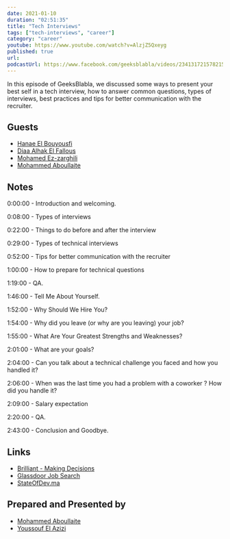 ```yaml
---
date: 2021-01-10
duration: "02:51:35"
title: "Tech Interviews"
tags: ["tech-interviews", "career"]
category: "career"
youtube: https://www.youtube.com/watch?v=AlzjZ5Qxeyg
published: true
url:
podcastUrl: https://www.facebook.com/geeksblabla/videos/234131721578215
---
```


In this episode of GeeksBlabla, we discussed some ways to present your best self in a tech interview, how to answer common questions, types of interviews, best practices and tips for better communication with the recruiter.

## Guests

- [Hanae El Bouyousfi](https://www.facebook.com/hanae.elbouyousfiepelhouari)
- [Diaa Alhak El Fallous](https://www.facebook.com/diaa.alhak)
- [Mohamed Ez-zarghili](https://www.facebook.com/mohamed.ezzarghili)
- [Mohammed Aboullaite](https://aboullaite.me/)

## Notes

0:00:00 - Introduction and welcoming.

0:08:00 - Types of interviews

0:22:00 - Things to do before and after the interview

0:29:00 - Types of technical interviews

0:52:00 - Tips for better communication with the recruiter

1:00:00 - How to prepare for technical questions

1:19:00 - QA.

1:46:00 - Tell Me About Yourself.

1:52:00 - Why Should We Hire You?

1:54:00 - Why did you leave (or why are you leaving) your job?

1:55:00 - What Are Your Greatest Strengths and Weaknesses?

2:01:00 - What are your goals?

2:04:00 - Can you talk about a technical challenge you faced and how you handled it?

2:06:00 - When was the last time you had a problem with a coworker ? How did you handle it?

2:09:00 - Salary expectation

2:20:00 - QA.

2:43:00 - Conclusion and Goodbye.

## Links

- [Brilliant - Making Decisions](https://brilliant.org/)
- [Glassdoor Job Search](https://www.glassdoor.com)
- [StateOfDev.ma](https://stateofdev.ma)

## Prepared and Presented by

- [Mohammed Aboullaite](https://aboullaite.me/)
- [Youssouf El Azizi](https://elazizi.com/)

